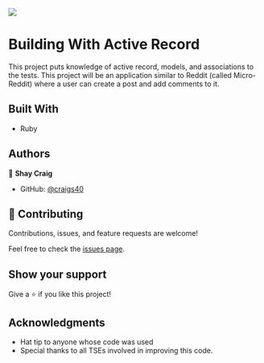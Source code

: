 ![](https://img.shields.io/badge/Microverse-blueviolet)

# Building With Active Record

This project puts knowledge of active record, models, and associations to the tests. This project will be an application similar to Reddit (called Micro-Reddit) where a user can create a post and add comments to it.

## Built With

- Ruby

## Authors

👤 **Shay Craig**

- GitHub: [@craigs40](https://github.com/craigs40)

## 🤝 Contributing

Contributions, issues, and feature requests are welcome!

Feel free to check the [issues page](issues/).

## Show your support

Give a ⭐️ if you like this project!

## Acknowledgments

- Hat tip to anyone whose code was used
- Special thanks to all TSEs involved in improving this code.
